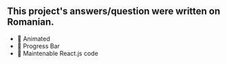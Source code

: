 ## This project's answers/question were written on Romanian.
<ul>
<li>🌟 Animated</li>
<li>🌟 Progress Bar</li>
<li>🌟 Maintenable React.js code</li>
</ul>



